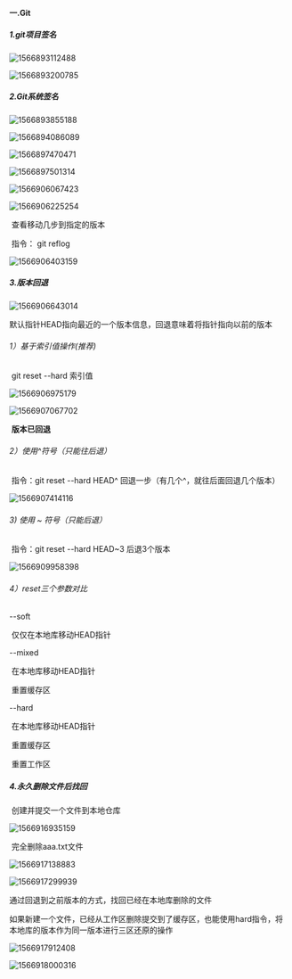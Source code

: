 #### 一.Git

##### 1.git项目签名

![1566893112488](E:\Typora笔记\Pic\1566893112488.png)

![1566893200785](E:\Typora笔记\Pic\1566893200785.png)

##### 2.Git系统签名

![1566893855188](E:\Typora笔记\Pic\1566893855188.png)

![1566894086089](E:\Typora笔记\Pic\1566894086089.png)

![1566897470471](E:\Typora笔记\Pic\1566897470471.png)

![1566897501314](E:\Typora笔记\Pic\1566897501314.png)

![1566906067423](E:\Typora笔记\Pic\1566906067423.png)

![1566906225254](E:\Typora笔记\Pic\1566906225254.png)



​	查看移动几步到指定的版本

​		指令： git     reflog

![1566906403159](E:\Typora笔记\Pic\1566906403159.png)



##### 3.版本回退

![1566906643014](E:\Typora笔记\Pic\1566906643014.png)

​	默认指针HEAD指向最近的一个版本信息，回退意味着将指针指向以前的版本

###### 1）基于索引值操作(推荐)

​	git   reset   --hard    索引值

![1566906975179](E:\Typora笔记\Pic\1566906975179.png)

![1566907067702](E:\Typora笔记\Pic\1566907067702.png)

​			**版本已回退**

###### 2）使用^符号（只能往后退）

​	指令：git   reset  --hard  HEAD^             回退一步（有几个^，就往后面回退几个版本）

![1566907414116](E:\Typora笔记\Pic\1566907414116.png)

###### 3)  使用 ~ 符号（只能后退）

​	指令：git   reset  --hard  HEAD~3    		后退3个版本

![1566909958398](E:\Typora笔记\Pic\1566909958398.png)

###### 4）reset三个参数对比

--soft

​	仅仅在本地库移动HEAD指针

--mixed

​	在本地库移动HEAD指针

​	重置缓存区

--hard

​	在本地库移动HEAD指针

​	重置缓存区

​	重置工作区



##### 4.永久删除文件后找回

​	创建并提交一个文件到本地仓库

![1566916935159](E:\Typora笔记\Pic\1566916935159.png)

​	完全删除aaa.txt文件

![1566917138883](E:\Typora笔记\Pic\1566917138883.png)

![1566917299939](E:\Typora笔记\Pic\1566917299939.png)

通过回退到之前版本的方式，找回已经在本地库删除的文件



如果新建一个文件，已经从工作区删除提交到了缓存区，也能使用hard指令，将本地库的版本作为同一版本进行三区还原的操作

![1566917912408](E:\Typora笔记\Pic\1566917912408.png)

![1566918000316](E:\Typora笔记\Pic\1566918000316.png)

